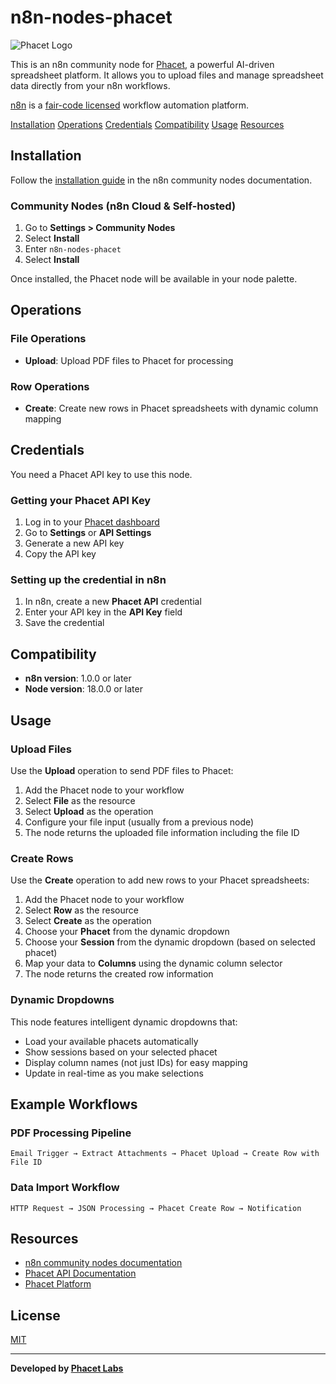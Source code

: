 # n8n-nodes-phacet

![Phacet Logo](https://raw.githubusercontent.com/spx-software/n8n-nodes-phacet/main/nodes/Phacet/phacet.png)

This is an n8n community node for [Phacet](https://phacetlabs.com), a powerful AI-driven spreadsheet platform. It allows you to upload files and manage spreadsheet data directly from your n8n workflows.

[n8n](https://n8n.io/) is a [fair-code licensed](https://docs.n8n.io/reference/license/) workflow automation platform.

[Installation](#installation)
[Operations](#operations)
[Credentials](#credentials)
[Compatibility](#compatibility)
[Usage](#usage)
[Resources](#resources)

## Installation

Follow the [installation guide](https://docs.n8n.io/integrations/community-nodes/installation/) in the n8n community nodes documentation.

### Community Nodes (n8n Cloud & Self-hosted)

1. Go to **Settings > Community Nodes**
2. Select **Install**
3. Enter `n8n-nodes-phacet`
4. Select **Install**

Once installed, the Phacet node will be available in your node palette.

## Operations

### File Operations
- **Upload**: Upload PDF files to Phacet for processing

### Row Operations
- **Create**: Create new rows in Phacet spreadsheets with dynamic column mapping

## Credentials

You need a Phacet API key to use this node.

### Getting your Phacet API Key

1. Log in to your [Phacet dashboard](https://app.phacetlabs.com)
2. Go to **Settings** or **API Settings**
3. Generate a new API key
4. Copy the API key

### Setting up the credential in n8n

1. In n8n, create a new **Phacet API** credential
2. Enter your API key in the **API Key** field
3. Save the credential

## Compatibility

- **n8n version**: 1.0.0 or later
- **Node version**: 18.0.0 or later

## Usage

### Upload Files

Use the **Upload** operation to send PDF files to Phacet:

1. Add the Phacet node to your workflow
2. Select **File** as the resource
3. Select **Upload** as the operation
4. Configure your file input (usually from a previous node)
5. The node returns the uploaded file information including the file ID

### Create Rows

Use the **Create** operation to add new rows to your Phacet spreadsheets:

1. Add the Phacet node to your workflow
2. Select **Row** as the resource
3. Select **Create** as the operation
4. Choose your **Phacet** from the dynamic dropdown
5. Choose your **Session** from the dynamic dropdown (based on selected phacet)
6. Map your data to **Columns** using the dynamic column selector
7. The node returns the created row information

### Dynamic Dropdowns

This node features intelligent dynamic dropdowns that:
- Load your available phacets automatically
- Show sessions based on your selected phacet
- Display column names (not just IDs) for easy mapping
- Update in real-time as you make selections

## Example Workflows

### PDF Processing Pipeline
```
Email Trigger → Extract Attachments → Phacet Upload → Create Row with File ID
```

### Data Import Workflow
```
HTTP Request → JSON Processing → Phacet Create Row → Notification
```

## Resources

- [n8n community nodes documentation](https://docs.n8n.io/integrations/community-nodes/)
- [Phacet API Documentation](https://docs.phacetlabs.com/reference/authentication-1)
- [Phacet Platform](https://phacetlabs.com)

## License

[MIT](LICENSE.md)

---

**Developed by [Phacet Labs](https://phacetlabs.com)**